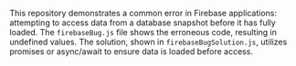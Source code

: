 This repository demonstrates a common error in Firebase applications: attempting to access data from a database snapshot before it has fully loaded. The `firebaseBug.js` file shows the erroneous code, resulting in undefined values. The solution, shown in `firebaseBugSolution.js`, utilizes promises or async/await to ensure data is loaded before access.